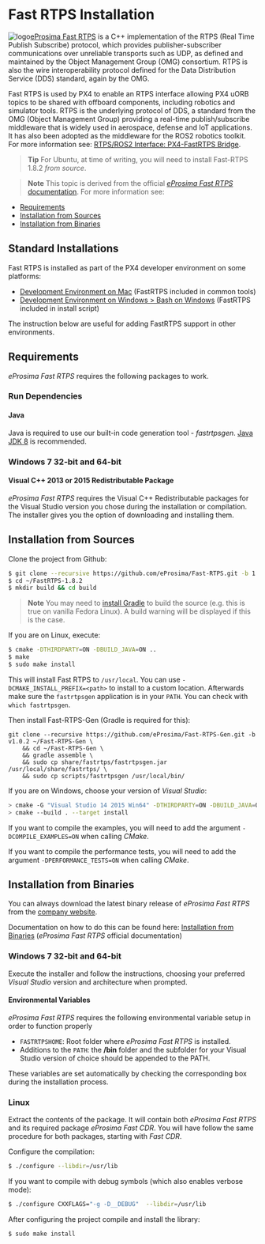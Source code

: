 # Fast RTPS Installation

<img alt="logo" src="../../assets/fastrtps/eprosima_logo.png" style="float:left;"/> [eProsima Fast RTPS](http://eprosima-fast-rtps.readthedocs.io/en/latest/) is a C++ implementation of the RTPS (Real Time Publish Subscribe) protocol, which provides publisher-subscriber communications over unreliable transports such as UDP, as defined and maintained by the Object Management Group (OMG) consortium.
RTPS is also the wire interoperability protocol defined for the Data Distribution Service (DDS) standard, again by the OMG.

Fast RTPS is used by PX4 to enable an RTPS interface allowing PX4 uORB topics to be shared with offboard components, including robotics and simulator tools.
RTPS is the underlying protocol of DDS, a standard from the OMG (Object Management Group) providing a real-time publish/subscribe middleware that is widely used in aerospace, defense and IoT applications. It has also been adopted as the middleware for the ROS2 robotics toolkit.
For more information see: [RTPS/ROS2 Interface: PX4-FastRTPS Bridge](../middleware/micrortps.md).

> **Tip** For Ubuntu, at time of writing, you will need to install Fast-RTPS 1.8.2 *from source*.

<span></span>
> **Note** This topic is derived from the official [*eProsima Fast RTPS* documentation](http://eprosima-fast-rtps.readthedocs.io/en/latest/). For more information see:
  - [Requirements](http://eprosima-fast-rtps.readthedocs.io/en/latest/requirements.html#requirements)
  - [Installation from Sources](http://eprosima-fast-rtps.readthedocs.io/en/latest/sources.html#installation-from-sources)
  - [Installation from Binaries](http://eprosima-fast-rtps.readthedocs.io/en/latest/binaries.html#installation-from-binaries)

## Standard Installations

Fast RTPS is installed as part of the PX4 developer environment on some platforms:

* [Development Environment on Mac](../setup/dev_env_mac.md) (FastRTPS included in common tools)
* [Development Environment on Windows > Bash on Windows](../setup/dev_env_windows_bash_on_win.md) (FastRTPS included in install script)

The instruction below are useful for adding FastRTPS support in other environments.


## Requirements

*eProsima Fast RTPS* requires the following packages to work.


### Run Dependencies

#### Java

Java is required to use our built-in code generation tool - *fastrtpsgen*. [Java JDK 8](http://www.oracle.com/technetwork/java/javase/downloads/jdk8-downloads-2133151.html) is recommended.


### Windows 7 32-bit and 64-bit

#### Visual C++ 2013 or 2015 Redistributable Package

*eProsima Fast RTPS* requires the Visual C++ Redistributable packages for the Visual Studio version you chose during the installation or compilation.
The installer gives you the option of downloading and installing them.



## Installation from Sources

Clone the project from Github:

```sh
$ git clone --recursive https://github.com/eProsima/Fast-RTPS.git -b 1.8.x ~/FastRTPS-1.8.2
$ cd ~/FastRTPS-1.8.2
$ mkdir build && cd build
```

> **Note** You may need to [install Gradle](https://gradle.org/install/) to build the source (e.g. this is true on vanilla Fedora Linux). A build warning will be displayed if this is the case.

If you are on Linux, execute:

```sh
$ cmake -DTHIRDPARTY=ON -DBUILD_JAVA=ON ..
$ make
$ sudo make install
```
This will install Fast RTPS to `/usr/local`.
You can use `-DCMAKE_INSTALL_PREFIX=<path>` to install to a custom location.
Afterwards make sure the `fastrtpsgen` application is in your `PATH`.
You can check with `which fastrtpsgen`.

Then install Fast-RTPS-Gen (Gradle is required for this): 
```
git clone --recursive https://github.com/eProsima/Fast-RTPS-Gen.git -b v1.0.2 ~/Fast-RTPS-Gen \
    && cd ~/Fast-RTPS-Gen \
    && gradle assemble \
    && sudo cp share/fastrtps/fastrtpsgen.jar /usr/local/share/fastrtps/ \
    && sudo cp scripts/fastrtpsgen /usr/local/bin/
```

If you are on Windows, choose your version of *Visual Studio*:

```sh
> cmake -G "Visual Studio 14 2015 Win64" -DTHIRDPARTY=ON -DBUILD_JAVA=ON ..
> cmake --build . --target install
```
If you want to compile the examples, you will need to add the argument `-DCOMPILE_EXAMPLES=ON` when calling *CMake*.

If you want to compile the performance tests, you will need to add the argument `-DPERFORMANCE_TESTS=ON` when calling *CMake*.



## Installation from Binaries

You can always download the latest binary release of *eProsima Fast RTPS* from the [company website](http://www.eprosima.com/).

Documentation on how to do this can be found here: [Installation from Binaries](http://eprosima-fast-rtps.readthedocs.io/en/latest/binaries.html#installation-from-binaries) (*eProsima Fast RTPS* official documentation)


### Windows 7 32-bit and 64-bit

Execute the installer and follow the instructions, choosing your preferred *Visual Studio* version and architecture when prompted.

#### Environmental Variables

*eProsima Fast RTPS* requires the following environmental variable setup in order to function properly

* `FASTRTPSHOME`: Root folder where *eProsima Fast RTPS* is installed.
* Additions to the `PATH`: the **/bin** folder and the subfolder for your Visual Studio version of choice should be appended to the PATH.

These variables are set automatically by checking the corresponding box during the installation process.


### Linux

Extract the contents of the package.
It will contain both *eProsima Fast RTPS* and its required package *eProsima Fast CDR*. You will have follow the same procedure for both packages, starting with *Fast CDR*.

Configure the compilation:

```sh
$ ./configure --libdir=/usr/lib
```

If you want to compile with debug symbols (which also enables verbose mode):

```sh
$ ./configure CXXFLAGS="-g -D__DEBUG"  --libdir=/usr/lib
```

After configuring the project compile and install the library:

```sh
$ sudo make install
```
